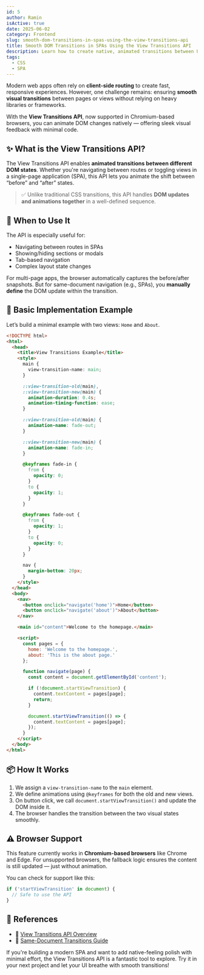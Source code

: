 ```yaml
---
id: 5
author: Ramin
isActive: true
date: 2025-06-02
category: Frontend
slug: smooth-dom-transitions-in-spas-using-the-view-transitions-api
title: Smooth DOM Transitions in SPAs Using the View Transitions API
description: Learn how to create native, animated transitions between UI states in your single-page applications using the View Transitions API. This post walks through the basics, provides a practical example, and links to official documentation to help you get started quickly.
tags:
  - CSS
  - SPA
---
```


Modern web apps often rely on **client-side routing** to create fast, responsive experiences. However, one challenge remains: ensuring **smooth visual transitions** between pages or views without relying on heavy libraries or frameworks.

With the **View Transitions API**, now supported in Chromium-based browsers, you can animate DOM changes natively — offering sleek visual feedback with minimal code.

## ✨ What is the View Transitions API?

The View Transitions API enables **animated transitions between different DOM states**. Whether you're navigating between routes or toggling views in a single-page application (SPA), this API lets you animate the shift between “before” and “after” states.

> ✅ Unlike traditional CSS transitions, this API handles **DOM updates and animations together** in a well-defined sequence.

## 🧠 When to Use It

The API is especially useful for:

- Navigating between routes in SPAs
- Showing/hiding sections or modals
- Tab-based navigation
- Complex layout state changes

For multi-page apps, the browser automatically captures the before/after snapshots. But for same-document navigation (e.g., SPAs), you **manually define** the DOM update within the transition.

## 🔧 Basic Implementation Example

Let’s build a minimal example with two views: `Home` and `About`.

```html
<!DOCTYPE html>
<html>
  <head>
    <title>View Transitions Example</title>
    <style>
      main {
        view-transition-name: main;
      }

      ::view-transition-old(main),
      ::view-transition-new(main) {
        animation-duration: 0.4s;
        animation-timing-function: ease;
      }

      ::view-transition-old(main) {
        animation-name: fade-out;
      }

      ::view-transition-new(main) {
        animation-name: fade-in;
      }

      @keyframes fade-in {
        from {
          opacity: 0;
        }
        to {
          opacity: 1;
        }
      }

      @keyframes fade-out {
        from {
          opacity: 1;
        }
        to {
          opacity: 0;
        }
      }

      nav {
        margin-bottom: 20px;
      }
    </style>
  </head>
  <body>
    <nav>
      <button onclick="navigate('home')">Home</button>
      <button onclick="navigate('about')">About</button>
    </nav>

    <main id="content">Welcome to the homepage.</main>

    <script>
      const pages = {
        home: 'Welcome to the homepage.',
        about: 'This is the about page.'
      };

      function navigate(page) {
        const content = document.getElementById('content');

        if (!document.startViewTransition) {
          content.textContent = pages[page];
          return;
        }

        document.startViewTransition(() => {
          content.textContent = pages[page];
        });
      }
    </script>
  </body>
</html>
```

## 📦 How It Works

1. We assign a `view-transition-name` to the `main` element.
2. We define animations using `@keyframes` for both the old and new views.
3. On button click, we call `document.startViewTransition()` and update the DOM inside it.
4. The browser handles the transition between the two visual states smoothly.

## ⚠️ Browser Support

This feature currently works in **Chromium-based browsers** like Chrome and Edge. For unsupported browsers, the fallback logic ensures the content is still updated — just without animation.

You can check for support like this:

```js
if ('startViewTransition' in document) {
  // Safe to use the API
}
```

## 🔗 References

- 📘 [View Transitions API Overview](https://developer.chrome.com/docs/web-platform/view-transitions)
- 📘 [Same-Document Transitions Guide](https://developer.chrome.com/docs/web-platform/view-transitions/same-document)

If you're building a modern SPA and want to add native-feeling polish with minimal effort, the View Transitions API is a fantastic tool to explore. Try it in your next project and let your UI breathe with smooth transitions!
